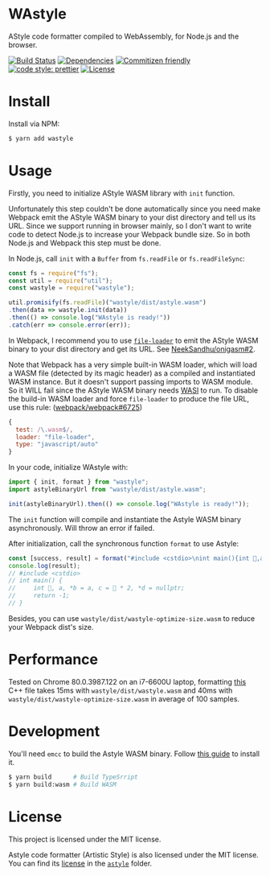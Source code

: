 # WAstyle
AStyle code formatter compiled to WebAssembly, for Node.js and the browser.

[![Build Status](https://img.shields.io/travis/Menci/wastyle?style=flat-square)](https://travis-ci.org/Menci/wastyle)
[![Dependencies](https://img.shields.io/david/Menci/wastyle?style=flat-square)](https://david-dm.org/Menci/wastyle)
[![Commitizen friendly](https://img.shields.io/badge/commitizen-friendly-brightgreen.svg?style=flat-square)](http://commitizen.github.io/cz-cli/)
[![code style: prettier](https://img.shields.io/badge/code_style-prettier-ff69b4.svg?style=flat-square)](https://github.com/prettier/prettier)
[![License](https://img.shields.io/github/license/Menci/wastyle?style=flat-square)](LICENSE)

# Install
Install via NPM:

```bash
$ yarn add wastyle
```

# Usage
Firstly, you need to initialize AStyle WASM library with `init` function.

Unfortunately this step couldn't be done automatically since you need make Webpack emit the AStyle WASM binary to your dist directory and tell us its URL. Since we support running in browser mainly, so I don't want to write code to detect Node.js to increase your Webpack bundle size. So in both Node.js and Webpack this step must be done.

In Node.js, call `init` with a `Buffer` from `fs.readFile` or `fs.readFileSync`:

```javascript
const fs = require("fs");
const util = require("util");
const wastyle = require("wastyle");

util.promisify(fs.readFile)("wastyle/dist/astyle.wasm")
.then(data => wastyle.init(data))
.then(() => console.log("WAstyle is ready!"))
.catch(err => console.error(err));
```

In Webpack, I recommend you to use [`file-loader`](https://webpack.js.org/loaders/file-loader/) to emit the AStyle WASM binary to your dist directory and get its URL. See [NeekSandhu/onigasm#2](https://github.com/NeekSandhu/onigasm/issues/2).

Note that Webpack has a very simple built-in WASM loader, which will load a WASM file (detected by its magic header) as a compiled and instantiated WASM instance. But it doesn't support passing imports to WASM module. So it WILL fail since the AStyle WASM binary needs [WASI](https://wasi.dev/) to run. To disable the build-in WASM loader and force `file-loader` to produce the file URL, use this rule: ([webpack/webpack#6725](https://github.com/webpack/webpack/issues/6725))

```javascript
{
  test: /\.wasm$/,
  loader: "file-loader",
  type: "javascript/auto"
}
```

In your code, initialize WAstyle with:

```javascript
import { init, format } from "wastyle";
import astyleBinaryUrl from "wastyle/dist/astyle.wasm";

init(astyleBinaryUrl).then(() => console.log("WAstyle is ready!"));
```

The `init` function will compile and instantiate the Astyle WASM binary asynchronously. Will throw an error if failed.

After initialization, call the synchronous function `format` to use Astyle:

```javascript
const [success, result] = format("#include <cstdio>\nint main(){int 🦄,a,*b=a,c=🦄*2,*d=nullptr;return -1;}", "pad-oper style=google");
console.log(result);
// #include <cstdio>
// int main() {
//     int 🦄, a, *b = a, c = 🦄 * 2, *d = nullptr;
//     return -1;
// }
```

Besides, you can use `wastyle/dist/wastyle-optimize-size.wasm` to reduce your Webpack dist's size.

# Performance
Tested on Chrome 80.0.3987.122 on an i7-6600U laptop, formatting [this](https://paste.ubuntu.com/p/NtGx85z9BK/) C++ file takes 15ms with `wastyle/dist/wastyle.wasm` and 40ms with `wastyle/dist/wastyle-optimize-size.wasm` in average of 100 samples.

# Development
You'll need `emcc` to build the Astyle WASM binary. Follow [this guide](https://emscripten.org/docs/getting_started/downloads.html) to install it.

```bash
$ yarn build      # Build TypeSrript
$ yarn build:wasm # Build WASM
```

# License
This project is licensed under the MIT license.

Astyle code formatter (Artistic Style) is also licensed under the MIT license. You can find its [license](astyle/LICENSE.md) in the [`astyle`](astyle) folder.
